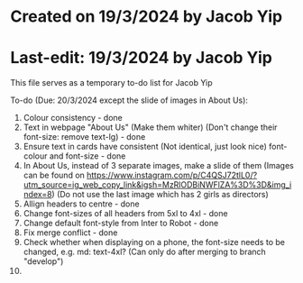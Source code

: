 # Created on 19/3/2024 by Jacob Yip
# Last-edit: 19/3/2024 by Jacob Yip
This file serves as a temporary to-do list for Jacob Yip




To-do (Due: 20/3/2024 except the slide of images in About Us): 
1. Colour consistency - done
2. Text in webpage "About Us" (Make them whiter) (Don't change their font-size: remove text-lg) - done
3. Ensure text in cards have consistent (Not identical, just look nice) font-colour and font-size - done
4. In About Us, instead of 3 separate images, make a slide of them (Images can be found on https://www.instagram.com/p/C4QSJ72tlL0/?utm_source=ig_web_copy_link&igsh=MzRlODBiNWFlZA%3D%3D&img_index=8) (Do not use the last image which has 2 girls as directors)
5. Allign headers to centre - done
6. Change font-sizes of all headers from 5xl to 4xl - done
7. Change default font-style from Inter to Robot - done
8. Fix merge conflict - done
9. Check whether when displaying on a phone, the font-size needs to be changed, e.g. md: text-4xl? (Can only do after merging to branch "develop")
10. 














